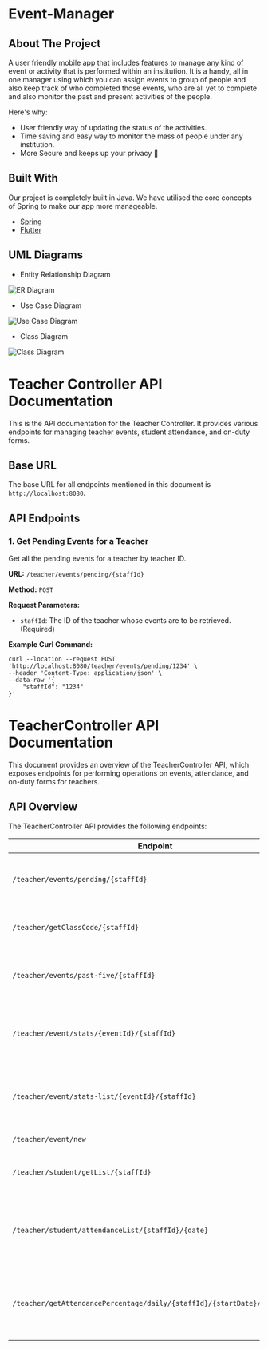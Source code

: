 # Event-Manager
## About The Project

A user friendly mobile app that includes features to manage any kind of event or activity that is performed within an institution. It is a handy, all in one manager using which you can assign events to group of people and also keep track of who completed those events, who are all yet to complete and also monitor the past and present activities of the people. 

Here's why:
* User friendly way of updating the status of the activities.
* Time saving and easy way to monitor the mass of people under any institution.
* More Secure and keeps up your privacy :cowboy_hat_face:

## Built With

Our project is completely built in Java. We have utilised the core concepts of Spring to make our app more manageable.
* [Spring](https://spring.io/)
* [Flutter](https://flutter.dev/)

## UML Diagrams


* Entity Relationship Diagram

![ER Diagram](UML/ERDiagram.jpg)

* Use Case Diagram

![Use Case Diagram](UML/UseCase.jpg)

* Class Diagram

![Class Diagram](UML/classDiagram.jpg)


# Teacher Controller API Documentation

This is the API documentation for the Teacher Controller. It provides various endpoints for managing teacher events, student attendance, and on-duty forms.

## Base URL

The base URL for all endpoints mentioned in this document is `http://localhost:8080`.

## API Endpoints

### 1. Get Pending Events for a Teacher

Get all the pending events for a teacher by teacher ID.

**URL:** `/teacher/events/pending/{staffId}`

**Method:** `POST`

**Request Parameters:**

- `staffId`: The ID of the teacher whose events are to be retrieved. (Required)

**Example Curl Command:**

```curl
curl --location --request POST 'http://localhost:8080/teacher/events/pending/1234' \
--header 'Content-Type: application/json' \
--data-raw '{
    "staffId": "1234"
}'
```


# TeacherController API Documentation

This document provides an overview of the TeacherController API, which exposes endpoints for performing operations on events, attendance, and on-duty forms for teachers. 

## API Overview

The TeacherController API provides the following endpoints:

| Endpoint | Method | Description |
| -------- | ------ | ----------- |
| `/teacher/events/pending/{staffId}` | POST | Get pending events for a given staff ID |
| `/teacher/getClassCode/{staffId}` | POST | Get the class code for a given staff ID |
| `/teacher/events/past-five/{staffId}` | POST | Get the past five events for a given staff ID |
| `/teacher/event/stats/{eventId}/{staffId}` | POST | Get the status of an event for a given event ID and staff ID |
| `/teacher/event/stats-list/{eventId}/{staffId}` | POST | Get the status of all students for a given event ID and staff ID |
| `/teacher/event/new` | POST | Create a new event |
| `/teacher/student/getList/{staffId}` | POST | Get a list of students for a given staff ID |
| `/teacher/student/attendanceList/{staffId}/{date}` | POST | Get attendance status for all students for a given staff ID and date |
| `/teacher/getAttendancePercentage/daily/{staffId}/{startDate}/{endDate}` | POST | Get the daily attendance percentage for a given staff ID and date range |